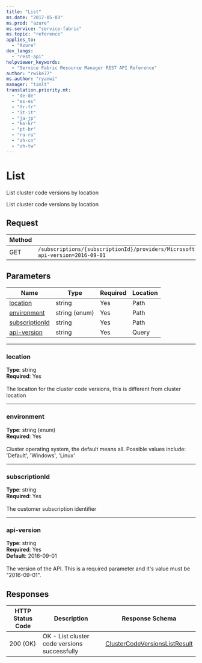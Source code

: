 ```yaml
---
title: "List"
ms.date: "2017-05-03"
ms.prod: "azure"
ms.service: "service-fabric"
ms.topic: "reference"
applies_to: 
  - "Azure"
dev_langs: 
  - "rest-api"
helpviewer_keywords: 
  - "Service Fabric Resource Manager REST API Reference"
author: "rwike77"
ms.author: "ryanwi"
manager: "timlt"
translation.priority.mt: 
  - "de-de"
  - "es-es"
  - "fr-fr"
  - "it-it"
  - "ja-jp"
  - "ko-kr"
  - "pt-br"
  - "ru-ru"
  - "zh-cn"
  - "zh-tw"
---
```

# List
List cluster code versions by location

List cluster code versions by location


## Request
| Method | Request URI |
| ------ | ----------- |
| GET | `/subscriptions/{subscriptionId}/providers/Microsoft.ServiceFabric/locations/{location}/environments/{environment}/clusterVersions?api-version=2016-09-01` |


## Parameters
| Name | Type | Required | Location |
| --- | --- | --- | --- |
| [location](#location) | string | Yes | Path |
| [environment](#environment) | string (enum) | Yes | Path |
| [subscriptionId](#subscriptionid) | string | Yes | Path |
| [api-version](#api-version) | string | Yes | Query |

____
### location
__Type__: string <br/>
__Required__: Yes<br/>
<br/>
The location for the cluster code versions, this is different from cluster location

____
### environment
__Type__: string (enum) <br/>
__Required__: Yes<br/>
<br/>
Cluster operating system, the default means all. Possible values include: 'Default', 'Windows', 'Linux'

____
### subscriptionId
__Type__: string <br/>
__Required__: Yes<br/>
<br/>
The customer subscription identifier

____
### api-version
__Type__: string <br/>
__Required__: Yes<br/>
__Default__: 2016-09-01 <br/>
<br/>
The version of the API. This is a required parameter and it's value must be "2016-09-01".

## Responses

| HTTP Status Code | Description | Response Schema |
| --- | --- | --- |
| 200 (OK) | OK - List cluster code versions successfully<br/> | [ClusterCodeVersionsListResult](sfrp-model-clustercodeversionslistresult.md) |

